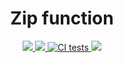 <center>
  <h1 align="center">Zip function</h1>
  <p align="center">
    <a href="https://codecov.io/js-fn/zip" rel="nofollow">
      <img src="https://codecov.io/gh/js-fn/zip/branch/master/graph/badge.svg?refresh">
    </a>
    <a href="https://github.com/prettier/prettier">
      <img src="https://img.shields.io/badge/code_style-prettier-ff69b4.svg?refresh">
    </a>
    <a href="https://github.com/js-fn/zip/actions?query=workflow%3ACI">
      <img src="https://github.com/js-fn/zip/workflows/CI/badge.svg?refresh" alt="CI tests">
    </a>
    <a href="https://www.npmjs.com/package/@jsfn/zip">
      <img src="https://img.shields.io/npm/v/@jsfn/zip?refresh">
    </a>
  </p>
</center>
